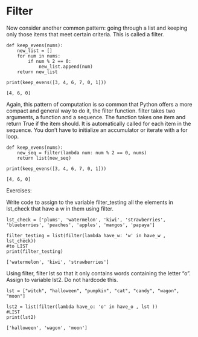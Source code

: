 # Filter

Now consider another common pattern: going through a list and keeping only those items that meet certain criteria. This is called a filter.
```
def keep_evens(nums):
    new_list = []
    for num in nums:
        if num % 2 == 0:
            new_list.append(num)
    return new_list

print(keep_evens([3, 4, 6, 7, 0, 1]))

[4, 6, 0]
```

Again, this pattern of computation is so common that Python offers a more compact and general way to do it, the filter function. filter takes two arguments, a function and a sequence. The function takes one item and return True if the item should. It is automatically called for each item in the sequence. You don’t have to initialize an accumulator or iterate with a for loop.
```
def keep_evens(nums):
    new_seq = filter(lambda num: num % 2 == 0, nums)
    return list(new_seq)

print(keep_evens([3, 4, 6, 7, 0, 1]))

[4, 6, 0]
```
Exercises:

Write code to assign to the variable filter_testing all the elements in lst_check that have a w in them using filter.
```
lst_check = ['plums', 'watermelon', 'kiwi', 'strawberries', 'blueberries', 'peaches', 'apples', 'mangos', 'papaya']

filter_testing = list(filter(lambda have_w: 'w' in have_w , lst_check))
#to LIST
print(filter_testing)

['watermelon', 'kiwi', 'strawberries']
```

Using filter, filter lst so that it only contains words containing the letter “o”. Assign to variable lst2. Do not hardcode this.
```
lst = ["witch", "halloween", "pumpkin", "cat", "candy", "wagon", "moon"]

lst2 = list(filter(lambda have_o: 'o' in have_o , lst ))
#LIST
print(lst2)

['halloween', 'wagon', 'moon']
```
